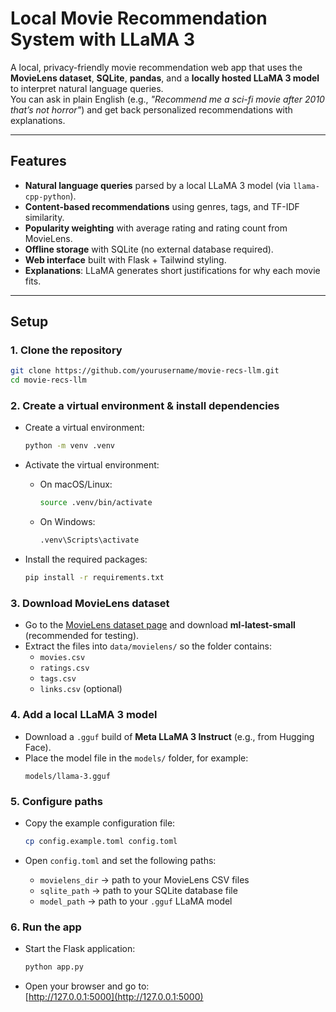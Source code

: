 # Local Movie Recommendation System with LLaMA 3

A local, privacy-friendly movie recommendation web app that uses the **MovieLens dataset**, **SQLite**, **pandas**, and a **locally hosted LLaMA 3 model** to interpret natural language queries.  
You can ask in plain English (e.g., *"Recommend me a sci-fi movie after 2010 that’s not horror"*) and get back personalized recommendations with explanations.

---

## Features

- **Natural language queries** parsed by a local LLaMA 3 model (via `llama-cpp-python`).
- **Content-based recommendations** using genres, tags, and TF-IDF similarity.
- **Popularity weighting** with average rating and rating count from MovieLens.
- **Offline storage** with SQLite (no external database required).
- **Web interface** built with Flask + Tailwind styling.
- **Explanations**: LLaMA generates short justifications for why each movie fits.

---

## Setup
### 1. Clone the repository

```bash
git clone https://github.com/yourusername/movie-recs-llm.git
cd movie-recs-llm
```
### 2. **Create a virtual environment & install dependencies**

   - Create a virtual environment:

     ```bash
     python -m venv .venv
     ```

   - Activate the virtual environment:

     - On macOS/Linux:  
       ```bash
       source .venv/bin/activate
       ```
     - On Windows:  
       ```bash
       .venv\Scripts\activate
       ```

   - Install the required packages:

     ```bash
     pip install -r requirements.txt
     ```
### 3. **Download MovieLens dataset**

   - Go to the [MovieLens dataset page](https://grouplens.org/datasets/movielens/) and download **ml-latest-small** (recommended for testing).
   - Extract the files into `data/movielens/` so the folder contains:
     - `movies.csv`
     - `ratings.csv`
     - `tags.csv`
     - `links.csv` (optional)
### 4. **Add a local LLaMA 3 model**

   - Download a `.gguf` build of **Meta LLaMA 3 Instruct** (e.g., from Hugging Face).  
   - Place the model file in the `models/` folder, for example:  
     ```
     models/llama-3.gguf
     ```
### 5. **Configure paths**

   - Copy the example configuration file:

     ```bash
     cp config.example.toml config.toml
     ```

   - Open `config.toml` and set the following paths:
     - `movielens_dir` → path to your MovieLens CSV files  
     - `sqlite_path` → path to your SQLite database file  
     - `model_path` → path to your `.gguf` LLaMA model
### 6. **Run the app**

   - Start the Flask application:

     ```bash
     python app.py
     ```

   - Open your browser and go to:  
     [http://127.0.0.1:5000](http://127.0.0.1:5000)
    
